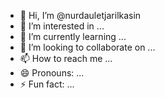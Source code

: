 - 👋 Hi, I’m @nurdauletjarilkasin
- 👀 I’m interested in ...
- 🌱 I’m currently learning ...
- 💞️ I’m looking to collaborate on ...
- 📫 How to reach me ...
- 😄 Pronouns: ...
- ⚡ Fun fact: ...

<!---
nurdauletjarilkasin/nurdauletjarilkasin is a ✨ special ✨ repository because its `README.md` (this file) appears on your GitHub profile.
You can click the Preview link to take a look at your changes.
--->

